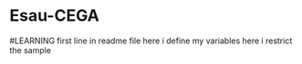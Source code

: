 # Esau-CEGA
#LEARNING
first line in readme file 
here i define my variables 
here i restrict the sample